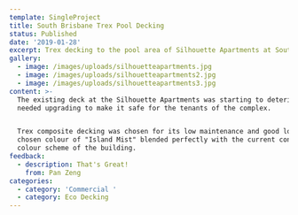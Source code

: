 ```yaml
---
template: SingleProject
title: South Brisbane Trex Pool Decking
status: Published
date: '2019-01-28'
excerpt: Trex decking to the pool area of Silhouette Apartments at South Brisbane
gallery:
  - image: /images/uploads/silhouetteapartments.jpg
  - image: /images/uploads/silhouetteapartments2.jpg
  - image: /images/uploads/silhouetteapartments3.jpg
content: >-
  The existing deck at the Silhouette Apartments was starting to deteriorate and
  needed upgrading to make it safe for the tenants of the complex. 


  Trex composite decking was chosen for its low maintenance and good looks, the
  chosen colour of "Island Mist" blended perfectly with the current contemporary
  colour scheme of the building.
feedback:
  - description: That's Great!
    from: Pan Zeng
categories:
  - category: 'Commercial '
  - category: Eco Decking
---
```


